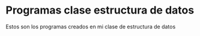 # Programas clase estructura de datos
Estos son los programas creados en mi clase de estructura de datos
